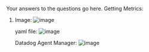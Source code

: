 Your answers to the questions go here.
Getting Metrics:
1. Image: ![image](https://user-images.githubusercontent.com/96433227/146793385-14a81adb-dd83-4e8a-b7a7-a50969077dd5.png)

   yaml file: ![image](https://user-images.githubusercontent.com/96433227/146793490-fb43bdba-c3b0-4453-ac3f-c6aea3445b34.png)
   
   Datadog Agent Manager: ![image](https://user-images.githubusercontent.com/96433227/146793571-7df54eac-2694-4aa0-9975-d67819c354d9.png)
